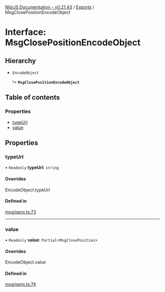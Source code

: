 [NibiJS Documentation - v0.21.43](../intro.md) / [Exports](../modules.md) / MsgClosePositionEncodeObject

# Interface: MsgClosePositionEncodeObject

## Hierarchy

- `EncodeObject`

  ↳ **`MsgClosePositionEncodeObject`**

## Table of contents

### Properties

- [typeUrl](MsgClosePositionEncodeObject.md#typeurl)
- [value](MsgClosePositionEncodeObject.md#value)

## Properties

### typeUrl

• `Readonly` **typeUrl**: `string`

#### Overrides

EncodeObject.typeUrl

#### Defined in

[msg/perp.ts:73](https://github.com/NibiruChain/ts-sdk/blob/23db897/packages/nibijs/src/msg/perp.ts#L73)

---

### value

• `Readonly` **value**: `Partial`<`MsgClosePosition`\>

#### Overrides

EncodeObject.value

#### Defined in

[msg/perp.ts:74](https://github.com/NibiruChain/ts-sdk/blob/23db897/packages/nibijs/src/msg/perp.ts#L74)
